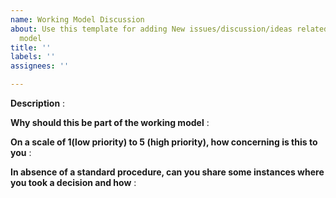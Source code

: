```yaml
---
name: Working Model Discussion
about: Use this template for adding New issues/discussion/ideas related to the working
  model
title: ''
labels: ''
assignees: ''

---
```


**Description** :

**Why should this be part of the working model** :

**On a scale of 1(low priority) to 5 (high priority), how concerning is this to you** :

**In absence of a standard procedure, can you share some instances where you took a decision and how** :
